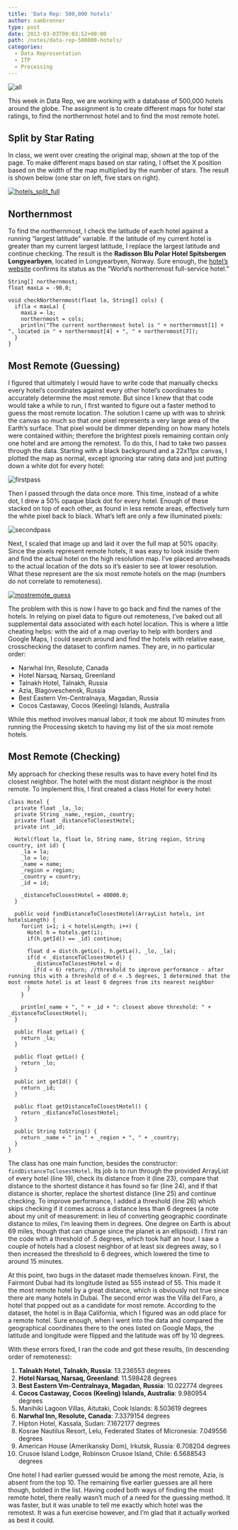 ```yaml
---
title: 'Data Rep: 500,000 hotels'
author: sambrenner
type: post
date: 2013-03-03T00:03:52+00:00
path: /notes/data-rep-500000-hotels/
categories:
  - Data Representation
  - ITP
  - Processing
---
```


<img class="aligncenter size-full wp-image-325" alt="all" src="/img/uploads/2013/03/all.jpg"  />

This week in Data Rep, we are working with a database of 500,000 hotels around the globe. The assignment is to create different maps for hotel star ratings, to find the northernmost hotel and to find the most remote hotel.

## Split by Star Rating

In class, we went over creating the original map, shown at the top of the page. To make different maps based on star rating, I offset the X position based on the width of the map multiplied by the number of stars. The result is shown below (one star on left, five stars on right).

[<img alt="hotels_split_full" src="/img/uploads/2013/03/hotels_split_small.jpg"  />][1]

## Northernmost

To find the northernmost, I check the latitude of each hotel against a running &#8220;largest latitude&#8221; variable. If the latitude of my current hotel is greater than my current largest latitude, I replace the largest latitude and continue checking. The result is the **Radisson Blu Polar Hotel Spitsbergen Longyearbyen**, located in Longyearbyen, Norway. Sure enough, the [hotel&#8217;s website][2] confirms its status as the &#8220;World&#8217;s northernmost full-service hotel.&#8221;

<pre><code>String[] northernmost;
float maxLa = -90.0;

void checkNorthernmost(float la, String[] cols) {
  if(la < maxLa) {
    maxLa = la;
    northernmost = cols;
    println("The current northernmost hotel is " + northernmost[1] + ", located in " + northernmost[4] + ", " + northernmost[7]);
  }
}</code></pre>


## Most Remote (Guessing)

I figured that ultimately I would have to write code that manually checks every hotel&#8217;s coordinates against every other hotel&#8217;s coordinates to accurately determine the most remote. But since I knew that that code would take a while to run, I first wanted to figure out a faster method to guess the most remote location. The solution I came up with was to shrink the canvas so much so that one pixel represents a very large area of the Earth&#8217;s surface. That pixel would be dimmer depending on how many hotels were contained within; therefore the brightest pixels remaining contain only one hotel and are among the remotest.
To do this, I had to take two passes through the data. Starting with a black background and a 22x11px canvas, I plotted the map as normal, except ignoring star rating data and just putting down a white dot for every hotel:

<img class="aligncenter size-full wp-image-330" alt="firstpass" src="/img/uploads/2013/03/firstpass.jpg"  />

Then I passed through the data once more. This time, instead of a white dot, I drew a 50% opaque black dot for every hotel. Enough of these stacked on top of each other, as found in less remote areas, effectively turn the white pixel back to black. What&#8217;s left are only a few illuminated pixels:

<img class="aligncenter size-full wp-image-331" alt="secondpass" src="/img/uploads/2013/03/secondpass.jpg"  />

Next, I scaled that image up and laid it over the full map at 50% opacity. Since the pixels represent remote hotels, it was easy to look inside them and find the actual hotel on the high resolution map. I&#8217;ve placed arrowheads to the actual location of the dots so it&#8217;s easier to see at lower resolution. What these represent are the six most remote hotels on the map (numbers do not correlate to remoteness).

[<img class="aligncenter size-full wp-image-334" alt="mostremote_guess" src="/img/uploads/2013/03/mostremote_guess2.jpg"  />][3]

The problem with this is now I have to go back and find the names of the hotels. In relying on pixel data to figure out remoteness, I&#8217;ve baked out all supplemental data associated with each hotel location. This is where a little cheating helps: with the aid of a map overlay to help with borders and Google Maps, I could search around and find the hotels with relative ease, crosschecking the dataset to confirm names. They are, in no particular order:

  * Narwhal Inn, Resolute, Canada
  * Hotel Narsaq, Narsaq, Greenland
  * Talnakh Hotel, Talnakh, Russia
  * Azia, Blagoveschensk, Russia
  * Best Eastern Vm-Centralnaya, Magadan, Russia
  * Cocos Castaway, Cocos (Keeling) Islands, Australia

While this method involves manual labor, it took me about 10 minutes from running the Processing sketch to having my list of the six most remote hotels.

## Most Remote (Checking)

My approach for checking these results was to have every hotel find its closest neighbor. The hotel with the most distant neighbor is the most remote. To implement this, I first created a class Hotel for every hotel:

<pre><code>class Hotel {
  private float _la,_lo;
  private String _name,_region,_country;
  private float _distanceToClosestHotel;
  private int _id;

  Hotel(float la, float lo, String name, String region, String country, int id) {
    _la = la;
    _lo = lo;
    _name = name;
    _region = region;
    _country = country;
    _id = id;

    _distanceToClosestHotel = 40000.0;
  }

  public void findDistanceToClosestHotel(ArrayList<Hotel> hotels, int hotelsLength) {
    for(int i=1; i < hotelsLength; i++) {
      Hotel h = hotels.get(i);
      if(h.getId() == _id) continue;

      float d = dist(h.getLo(), h.getLa(), _lo, _la);
      if(d < _distanceToClosestHotel) {
        _distanceToClosestHotel = d;
        if(d < 6) return; //threshold to improve performance - after running this with a threshold of d < .5 degrees, I determined that the most remote hotel is at least 6 degrees from its nearest neighbor
      }
    }

    println(_name + ", " + _id + ": closest above threshold: " + _distanceToClosestHotel);
  }

  public float getLa() {
    return _la;
  }

  public float getLo() {
    return _lo;
  }

  public int getId() {
    return _id;
  }

  public float getDistanceToClosestHotel() {
    return _distanceToClosestHotel;
  }

  public String toString() {
    return _name + " in " + _region + ", " + _country;
  }
}</code></pre>

The class has one main function, besides the constructor: <code>findDistanceToClosestHotel</code>. Its job is to run through the provided ArrayList of every hotel (line 19), check its distance from it (line 23), compare that distance to the shortest distance it has found so far (line 24), and if that distance is shorter, replace the shortest distance (line 25) and continue checking. To improve performance, I added a threshold (line 26) which skips checking if it comes across a distance less than 6 degrees (a note about my unit of measurement: in lieu of converting geographic coordinate distance to miles, I&#8217;m leaving them in degrees. One degree on Earth is about 69 miles, though that can change since the planet is an ellipsoid). I first ran the code with a threshold of .5 degrees, which took half an hour. I saw a couple of hotels had a closest neighbor of at least six degrees away, so I then increased the threshold to 6 degrees, which lowered the time to around 15 minutes.

At this point, two bugs in the dataset made themselves known. First, the Fairmont Dubai had its longitude listed as 555 instead of 55. This made it the most remote hotel by a great distance, which is obviously not true since there are many hotels in Dubai. The second error was the Villa del Faro, a hotel that popped out as a candidate for most remote. According to the dataset, the hotel is in Baja California, which I figured was an odd place for a remote hotel. Sure enough, when I went into the data and compared the geographical coordinates there to the ones listed on Google Maps, the latitude and longitude were flipped and the latitude was off by 10 degrees.

With these errors fixed, I ran the code and got these results, (in descending order of remoteness):

  1. **Talnakh Hotel, Talnakh, Russia**: 13.236553 degrees
  2. **Hotel Narsaq, Narsaq, Greenland**: 11.598428 degrees
  3. **Best Eastern Vm-Centralnaya, Magadan, Russia**: 10.022774 degrees
  4. **Cocos Castaway, Cocos (Keeling) Islands, Australia**: 9.980954 degrees
  5. Manihiki Lagoon Villas, Aitutaki, Cook Islands: 8.503619 degrees
  6. **Narwhal Inn, Resolute, Canada**: 7.3379154 degrees
  7. Hipton Hotel, Kassala, Sudan: 7.1672177 degrees
  8. Kosrae Nautilus Resort, Lelu, Federated States of Micronesia: 7.049556 degrees
  9. American House (Amerikansky Dom), Irkutsk, Russia: 6.708204 degrees
 10. Crusoe Island Lodge, Robinson Crusoe Island, Chile: 6.5688543 degrees

One hotel I had earlier guessed would be among the most remote, Azia, is absent from the top 10. The remaining five earlier guesses are all here though, bolded in the list.
Having coded both ways of finding the most remote hotel, there really wasn&#8217;t much of a need for the guessing method. It was faster, but it was unable to tell me exactly which hotel was the remotest. It was a fun exercise however, and I&#8217;m glad that it actually worked as best it could.

 [1]: /img/uploads/2013/03/hotels_split_full.jpg
 [2]: http://www.radissonblu.com/hotel-spitsbergen
 [3]: /img/uploads/2013/03/mostremote_guess2.jpg

